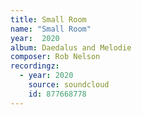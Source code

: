 ```yaml
---
title: Small Room
name: "Small Room"
year:  2020
album: Daedalus and Melodie
composer: Rob Nelson
recordingz:
  - year: 2020
    source: soundcloud
    id: 877668778
---
```

